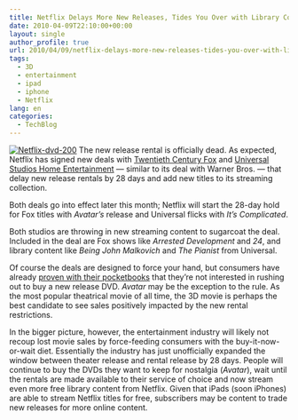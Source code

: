 ```yaml
---
title: Netflix Delays More New Releases, Tides You Over with Library Content
date: 2010-04-09T22:10:00+00:00
layout: single
author_profile: true
url: 2010/04/09/netflix-delays-more-new-releases-tides-you-over-with-library-content/
tags:
  - 3D
  - entertainment
  - ipad
  - iphone
  - Netflix
lang: en
categories: 
  - TechBlog
---
```

[![Netflix-dvd-200](http://lh4.ggpht.com/_vaUVXcmC3OI/S7-e47Y9e1I/AAAAAAAAB3o/7mPVHuSJ5yE/Netflix-dvd-1_thumb%5B2%5D.jpg?imgmax=800 "Netflix-dvd-200")](http://lh5.ggpht.com/_vaUVXcmC3OI/S7-e20SOkqI/AAAAAAAAB3k/RLtNQGEIU8c/s1600-h/Netflix-dvd-1%5B4%5D.jpg) The new release rental is officially dead. As expected, Netflix has signed new deals with [Twentieth Century Fox](http://netflix.mediaroom.com/index.php?s=43&item=353) and [Universal Studios Home Entertainment](http://netflix.mediaroom.com/index.php?s=43&item=352) — similar to its deal with Warner Bros. — that delay new release rentals by 28 days and add new titles to its streaming collection. 

Both deals go into effect later this month; Netflix will start the 28-day hold for Fox titles with _Avatar’s_ release and Universal flicks with _It’s Complicated_. 

Both studios are throwing in new streaming content to sugarcoat the deal. Included in the deal are Fox shows like _Arrested Development_ and _24_, and library content like _Being John Malkovich_ and _The Pianist_ from Universal. 

Of course the deals are designed to force your hand, but consumers have already [proven with their pocketbooks](http://online.wsj.com/article/SB10001424052748704789404574636531903626624.html) that they’re not interested in rushing out to buy a new release DVD. _Avatar_ may be the exception to the rule. As the most popular theatrical movie of all time, the 3D movie is perhaps the best candidate to see sales positively impacted by the new rental restrictions. 

In the bigger picture, however, the entertainment industry will likely not recoup lost movie sales by force-feeding consumers with the buy-it-now-or-wait diet. Essentially the industry has just unofficially expanded the window between theater release and rental release by 28 days. People will continue to buy the DVDs they want to keep for nostalgia (_Avatar_), wait until the rentals are made available to their service of choice and now stream even more free library content from Netflix. Given that iPads (soon iPhones) are able to stream Netflix titles for free, subscribers may be content to trade new releases for more online content.